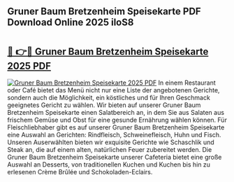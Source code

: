 ## Gruner Baum Bretzenheim Speisekarte PDF Download Online 2025 iloS8

# <h2><a href="http://gc6a34y.nevu.top/?p=Gruner+Baum+Bretzenheim+Speisekarte">🔗 👉🔴 Gruner Baum Bretzenheim Speisekarte 2025 PDF</a></h2>

[![Gruner Baum Bretzenheim Speisekarte 2025 PDF](https://i.imgur.com/dBaPXMq.png)](http://gc6a34y.nevu.top/?p=Gruner+Baum+Bretzenheim+Speisekarte)
In einem Restaurant oder Café bietet das Menü nicht nur eine Liste der angebotenen Gerichte, sondern auch die Möglichkeit, ein köstliches und für Ihren Geschmack geeignetes Gericht zu wählen. Wir bieten auf unserer Gruner Baum Bretzenheim Speisekarte einen Salatbereich an, in dem Sie aus Salaten aus frischem Gemüse und Obst für eine gesunde Ernährung wählen können. Für Fleischliebhaber gibt es auf unserer Gruner Baum Bretzenheim Speisekarte eine Auswahl an Gerichten: Rindfleisch, Schweinefleisch, Huhn und Fisch. Unseren Auserwählten bieten wir exquisite Gerichte wie Schaschlik und Steak an, die auf einem alten, natürlichen Feuer zubereitet werden. Die Gruner Baum Bretzenheim Speisekarte unserer Cafeteria bietet eine große Auswahl an Desserts, von traditionellen Kuchen und Kuchen bis hin zu erlesenen Crème Brûlée und Schokoladen-Eclairs.
